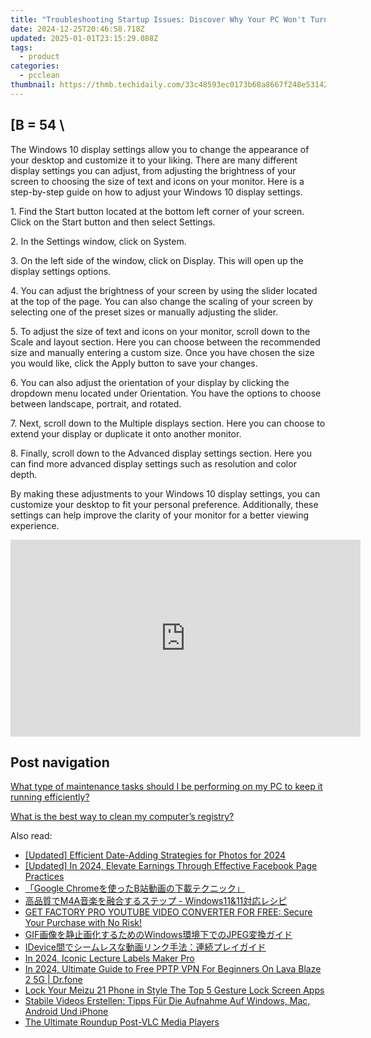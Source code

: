 ```yaml
---
title: "Troubleshooting Startup Issues: Discover Why Your PC Won't Turn On - Expert Advice From YL Computing"
date: 2024-12-25T20:46:58.718Z
updated: 2025-01-01T23:15:29.088Z
tags:
  - product
categories:
  - pcclean
thumbnail: https://thmb.techidaily.com/33c48593ec0173b68a8667f248e53142d39bc8c3611fadd3a7f85564f8ade76e.jpg
---
```


## \[B = 54 \

The Windows 10 display settings allow you to change the appearance of your desktop and customize it to your liking. There are many different display settings you can adjust, from adjusting the brightness of your screen to choosing the size of text and icons on your monitor. Here is a step-by-step guide on how to adjust your Windows 10 display settings. 

1\. Find the Start button located at the bottom left corner of your screen. Click on the Start button and then select Settings.

2\. In the Settings window, click on System.

3\. On the left side of the window, click on Display. This will open up the display settings options. 

4\. You can adjust the brightness of your screen by using the slider located at the top of the page. You can also change the scaling of your screen by selecting one of the preset sizes or manually adjusting the slider.

5\. To adjust the size of text and icons on your monitor, scroll down to the Scale and layout section. Here you can choose between the recommended size and manually entering a custom size. Once you have chosen the size you would like, click the Apply button to save your changes.

6\. You can also adjust the orientation of your display by clicking the dropdown menu located under Orientation. You have the options to choose between landscape, portrait, and rotated.

7\. Next, scroll down to the Multiple displays section. Here you can choose to extend your display or duplicate it onto another monitor.

8\. Finally, scroll down to the Advanced display settings section. Here you can find more advanced display settings such as resolution and color depth. 

By making these adjustments to your Windows 10 display settings, you can customize your desktop to fit your personal preference. Additionally, these settings can help improve the clarity of your monitor for a better viewing experience.

<!-- affiliate ads begin -->
<iframe width="560" height="315" src="https://www.youtube.com/embed/tPgf_wSdhS8?si=BHoH1ryaxmwk-8FV" title="YouTube video player" frameborder="0" allow="accelerometer; autoplay; clipboard-write; encrypted-media; gyroscope; picture-in-picture; web-share" referrerpolicy="strict-origin-when-cross-origin" allowfullscreen></iframe>
<!-- affiliate ads end -->

## Post navigation

[What type of maintenance tasks should I be performing on my PC to keep it running efficiently?](https://tools.techidaily.com/pcclean/products/)

[What is the best way to clean my computer’s registry?](https://tools.techidaily.com/pcclean/products/)

<ins class="adsbygoogle"
     style="display:block"
     data-ad-format="autorelaxed"
     data-ad-client="ca-pub-7571918770474297"
     data-ad-slot="1223367746"></ins>

<ins class="adsbygoogle"
     style="display:block"
     data-ad-client="ca-pub-7571918770474297"
     data-ad-slot="8358498916"
     data-ad-format="auto"
     data-full-width-responsive="true"></ins>

<span class="atpl-alsoreadstyle">Also read:</span>
<div><ul>
<li><a href="https://article-helps.techidaily.com/updated-efficient-date-adding-strategies-for-photos-for-2024/"><u>[Updated] Efficient Date-Adding Strategies for Photos for 2024</u></a></li>
<li><a href="https://facebook-videos.techidaily.com/updated-in-2024-elevate-earnings-through-effective-facebook-page-practices/"><u>[Updated] In 2024, Elevate Earnings Through Effective Facebook Page Practices</u></a></li>
<li><a href="https://discover-alternatives.techidaily.com/google-chromeb/"><u>「Google Chromeを使ったB站動画の下載テクニック」</u></a></li>
<li><a href="https://discover-alternatives.techidaily.com/m4a-windows11and11/"><u>高品質でM4A音楽を融合するステップ - Windows11&11対応レシピ</u></a></li>
<li><a href="https://discover-alternatives.techidaily.com/get-factory-pro-youtube-video-converter-for-free-secure-your-purchase-with-no-risk/"><u>GET FACTORY PRO YOUTUBE VIDEO CONVERTER FOR FREE: Secure Your Purchase with No Risk!</u></a></li>
<li><a href="https://discover-alternatives.techidaily.com/gifwindowsjpeg/"><u>GIF画像を静止画化するためのWindows環境下でのJPEG変換ガイド</u></a></li>
<li><a href="https://discover-alternatives.techidaily.com/idevice/"><u>IDevice間でシームレスな動画リンク手法：連続プレイガイド</u></a></li>
<li><a href="https://article-knowledge.techidaily.com/in-2024-iconic-lecture-labels-maker-pro/"><u>In 2024, Iconic Lecture Labels Maker Pro</u></a></li>
<li><a href="https://phone-solutions.techidaily.com/in-2024-ultimate-guide-to-free-pptp-vpn-for-beginners-on-lava-blaze-2-5g-drfone-by-drfone-virtual-android/"><u>In 2024, Ultimate Guide to Free PPTP VPN For Beginners On Lava Blaze 2 5G | Dr.fone</u></a></li>
<li><a href="https://android-unlock.techidaily.com/lock-your-meizu-21-phone-in-style-the-top-5-gesture-lock-screen-apps-by-drfone-android/"><u>Lock Your Meizu 21 Phone in Style The Top 5 Gesture Lock Screen Apps</u></a></li>
<li><a href="https://techtrends.techidaily.com/stabile-videos-erstellen-tipps-fur-die-aufnahme-auf-windows-mac-android-und-iphone/"><u>Stabile Videos Erstellen: Tipps Für Die Aufnahme Auf Windows, Mac, Android Und iPhone</u></a></li>
<li><a href="https://extra-tips.techidaily.com/the-ultimate-roundup-post-vlc-media-players/"><u>The Ultimate Roundup Post-VLC Media Players</u></a></li>
</ul></div>

